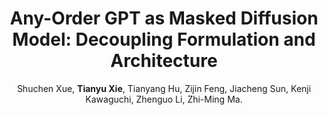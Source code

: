 ---
title: "Any-Order GPT as Masked Diffusion Model: Decoupling Formulation and Architecture"
collection: publications
permalink: /publication/2025_ICML_AOGPT
author: Shuchen Xue, <strong>Tianyu Xie</strong>, Tianyang Hu, Zijin Feng, Jiacheng Sun, Kenji Kawaguchi, Zhenguo Li, Zhi-Ming Ma.
conf: 'Proceedings of the ES-FoMo III Workshop at the International Conference on Machine Learning (ICML)'
year: 2025
paperurl: https://openreview.net/forum?id=KbRxn8fzrY
additional: true
---